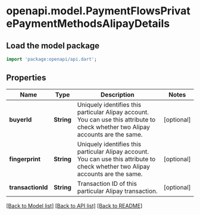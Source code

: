 # openapi.model.PaymentFlowsPrivatePaymentMethodsAlipayDetails

## Load the model package
```dart
import 'package:openapi/api.dart';
```

## Properties
Name | Type | Description | Notes
------------ | ------------- | ------------- | -------------
**buyerId** | **String** | Uniquely identifies this particular Alipay account. You can use this attribute to check whether two Alipay accounts are the same. | [optional] 
**fingerprint** | **String** | Uniquely identifies this particular Alipay account. You can use this attribute to check whether two Alipay accounts are the same. | [optional] 
**transactionId** | **String** | Transaction ID of this particular Alipay transaction. | [optional] 

[[Back to Model list]](../README.md#documentation-for-models) [[Back to API list]](../README.md#documentation-for-api-endpoints) [[Back to README]](../README.md)


